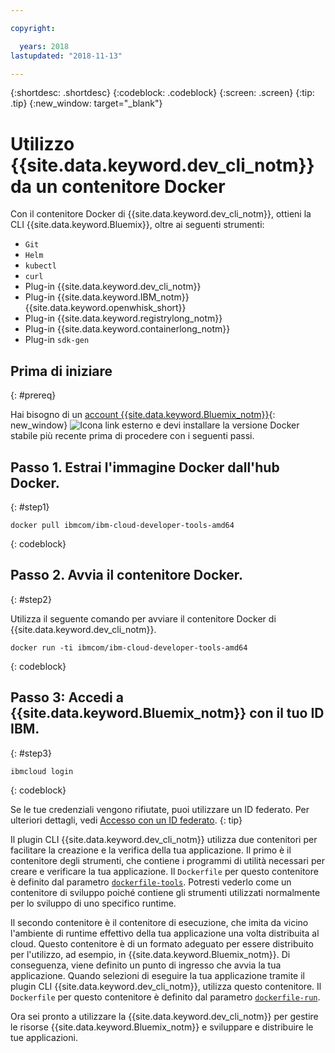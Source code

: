```yaml
---

copyright:

  years: 2018
lastupdated: "2018-11-13"

---
```


{:shortdesc: .shortdesc}
{:codeblock: .codeblock}
{:screen: .screen}
{:tip: .tip}
{:new_window: target="_blank"}

# Utilizzo {{site.data.keyword.dev_cli_notm}} da un contenitore Docker

Con il contenitore Docker di {{site.data.keyword.dev_cli_notm}}, ottieni la CLI {{site.data.keyword.Bluemix}}, oltre ai seguenti strumenti:

* `Git`
* `Helm`
* `kubectl`
* `curl`
* Plug-in {{site.data.keyword.dev_cli_notm}}
* Plug-in {{site.data.keyword.IBM_notm}} {{site.data.keyword.openwhisk_short}}
* Plug-in {{site.data.keyword.registrylong_notm}}
* Plug-in {{site.data.keyword.containerlong_notm}}
* Plug-in `sdk-gen`

## Prima di iniziare
{: #prereq}

Hai bisogno di un [account {{site.data.keyword.Bluemix_notm}}](https://console.bluemix.net/){: new_window} ![Icona link esterno](../../../icons/launch-glyph.svg "Icona link esterno") e devi installare la versione Docker stabile più recente prima di procedere con i seguenti passi.

## Passo 1. Estrai l'immagine Docker dall'hub Docker.
{: #step1}

```
docker pull ibmcom/ibm-cloud-developer-tools-amd64
```
{: codeblock}

## Passo 2. Avvia il contenitore Docker.
{: #step2}

Utilizza il seguente comando per avviare il contenitore Docker di {{site.data.keyword.dev_cli_notm}}.

```
docker run -ti ibmcom/ibm-cloud-developer-tools-amd64
```
{: codeblock}

## Passo 3: Accedi a {{site.data.keyword.Bluemix_notm}} con il tuo ID IBM.
{: #step3}

```
ibmcloud login
```
{: codeblock}


Se le tue credenziali vengono rifiutate, puoi utilizzare un ID federato. Per ulteriori dettagli, vedi [Accesso con un ID federato](/docs/iam/login_fedid.html#federated_id).
{: tip}

Il plugin CLI {{site.data.keyword.dev_cli_notm}} utilizza due contenitori per facilitare la creazione e la verifica della tua applicazione. Il primo è il contenitore degli strumenti, che contiene i programmi di utilità necessari per creare e verificare la tua applicazione. Il `Dockerfile` per questo contenitore è definito dal parametro [`dockerfile-tools`](/docs/cli/idt/commands.html#command-parameters). Potresti vederlo come un contenitore di sviluppo poiché contiene gli strumenti utilizzati normalmente per lo sviluppo di uno specifico runtime.

Il secondo contenitore è il contenitore di esecuzione, che imita da vicino l'ambiente di runtime effettivo della tua applicazione una volta distribuita al cloud. Questo contenitore è di un formato adeguato per essere distribuito per l'utilizzo, ad esempio, in {{site.data.keyword.Bluemix_notm}}. Di conseguenza, viene definito un punto di ingresso che avvia la tua applicazione. Quando selezioni di eseguire la tua applicazione tramite il plugin CLI {{site.data.keyword.dev_cli_notm}}, utilizza questo contenitore. Il `Dockerfile` per questo contenitore è definito dal parametro [`dockerfile-run`](/docs/cli/idt/commands.html#run-parameters).

Ora sei pronto a utilizzare la {{site.data.keyword.dev_cli_notm}} per gestire le risorse {{site.data.keyword.Bluemix_notm}} e sviluppare e distribuire le tue applicazioni.
